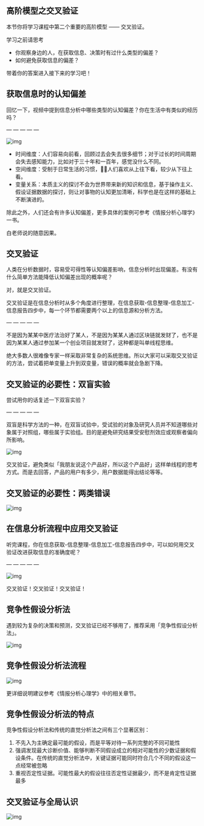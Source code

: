 ## 高阶模型之交叉验证



本节你将学习课程中第二个重要的高阶模型 —— 交叉验证。

学习之前请思考

- 你观察身边的人，在获取信息、决策时有过什么类型的偏差？
- 如何避免获取信息的偏差？

带着你的答案进入接下来的学习吧！



## 获取信息时的认知偏差



回忆一下，视频中提到信息分析中哪些类型的认知偏差？你在生活中有类似的经历吗？

— — — — —

![img](https://static.openmindclub.com/openmindclub/2018-10-01-PicIA002CH1Yang%20.058.jpeg)

- 时间维度：人们容易向前看，回顾过去会失去很多细节；对于过长的时间周期会失去感知能力，比如对于三十年和一百年，感觉没什么不同。
- 空间维度：受制于日常生活的习惯，人们喜欢从上往下看，较少从下往上看。
- 变量关系：本质主义的探讨不会为世界带来新的知识和信息，基于操作主义、假设证据数据的探讨，则让对事物的认知更加清晰，科学也是在这样的基础上不断演进的。

除此之外，人们还会有许多认知偏差，更多具体的案例可参考《情报分析心理学》一书。

白老师说的随意因果。



## 交叉验证



人类在分析数据时，容易受可得性等认知偏差影响，信息分析时出现偏差。有没有什么简单方法能降低认知偏差出现的概率呢？

对，就是交叉验证。

交叉验证是在信息分析时从多个角度进行整理，在信息获取-信息整理-信息加工-信息报告四步中，每一个环节都需要两个以上的信息源和分析方法。

— — — — —

不是因为某某中医疗法治好了某人，不是因为某某人通过区块链就发财了，也不是因为某某人通过参加某一个创业项目就发财了，这种都是叫单线程思维。

绝大多数人很难像专家一样采取非常复杂的系统思维。所以大家可以采取交叉验证的方法，尝试着把单变量上升到双变量，错误的概率就会急剧下降。



## 交叉验证的必要性：双盲实验



尝试用你的话复述一下双盲实验？

— — — — —

双盲是科学方法的一种，在双盲试验中，受试验的对象及研究人员并不知道哪些对象属于对照组，哪些属于实验组。目的是避免研究结果受安慰剂效应或观察者偏向所影响。

![img](https://static.openmindclub.com/openmindclub/2018-10-01-PicIA002CH1Yang%20.063.jpeg)

交叉验证，避免类似「我朋友说这个产品好，所以这个产品好」这样单线程的思考方式。而是去回答，产品的用户有多少，用户数据能得出结论等等。



## 交叉验证的必要性：两类错误



![img](https://static.openmindclub.com/openmindclub/2018-10-01-PicIA002CH1Yang%20.064.jpeg)

## 在信息分析流程中应用交叉验证



听完课程，你在信息获取-信息整理-信息加工-信息报告四步中，可以如何用交叉验证改进获取信息的准确度呢？

— — — — —

![img](https://static.openmindclub.com/openmindclub/2018-10-01-PicIA002CH1Yang%20.066.jpeg)

交叉验证！交叉验证！交叉验证！



## 竞争性假设分析法



遇到较为复杂的决策和预测，交叉验证已经不够用了，推荐采用「竞争性假设分析 法」。

![img](https://static.openmindclub.com/openmindclub/2018-10-01-PicIA002CH1Yang%20.068.jpeg)



## 竞争性假设分析法流程



![img](https://static.openmindclub.com/openmindclub/2018-10-01-PicIA002CH1Yang%20.069.jpeg)

更详细说明建议参考《情报分析心理学》中的相关章节。



## 竞争性假设分析法的特点



竞争性假设分析法和传统的直觉分析法之间有三个显著区别：

1. 不先入为主确定最可能的假设，而是平等对待一系列完整的不同可能性
2. 强调发现最大诊断价值、能够判断不同假设成立的相对可能性的少数证据和假设条件。在传统的直觉分析法中，关键证据可能同时符合几个不同的假设这一点经常被忽略
3. 重视否定性证据。可能性最大的假设往往否定性证据最少，而不是肯定性证据最多



## 交叉验证与全局认识



![img](https://static.openmindclub.com/openmindclub/2018-10-01-PicIA002CH1Yang%20.070.jpeg)